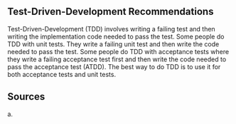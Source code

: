 ## Test-Driven-Development Recommendations
Test-Driven-Development (TDD) involves writing a failing test and then writing the implementation code needed to pass the test. Some people do TDD with unit tests. They write a failing unit test and then write the code needed to pass the test. Some people do TDD with acceptance tests where they write a failing acceptance test first and then write the code needed to pass the acceptance test (ATDD). The best way to do TDD is to use it for both acceptance tests and unit tests.

## Sources
a. 
